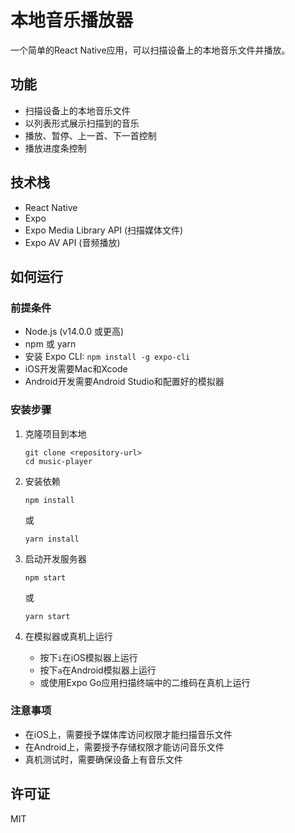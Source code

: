 # 本地音乐播放器

一个简单的React Native应用，可以扫描设备上的本地音乐文件并播放。

## 功能

- 扫描设备上的本地音乐文件
- 以列表形式展示扫描到的音乐
- 播放、暂停、上一首、下一首控制
- 播放进度条控制

## 技术栈

- React Native
- Expo
- Expo Media Library API (扫描媒体文件)
- Expo AV API (音频播放)

## 如何运行

### 前提条件

- Node.js (v14.0.0 或更高)
- npm 或 yarn
- 安装 Expo CLI: `npm install -g expo-cli`
- iOS开发需要Mac和Xcode
- Android开发需要Android Studio和配置好的模拟器

### 安装步骤

1. 克隆项目到本地
   ```
   git clone <repository-url>
   cd music-player
   ```

2. 安装依赖
   ```
   npm install
   ```
   或
   ```
   yarn install
   ```

3. 启动开发服务器
   ```
   npm start
   ```
   或
   ```
   yarn start
   ```

4. 在模拟器或真机上运行
   - 按下`i`在iOS模拟器上运行
   - 按下`a`在Android模拟器上运行
   - 或使用Expo Go应用扫描终端中的二维码在真机上运行

### 注意事项

- 在iOS上，需要授予媒体库访问权限才能扫描音乐文件
- 在Android上，需要授予存储权限才能访问音乐文件
- 真机测试时，需要确保设备上有音乐文件

## 许可证

MIT 